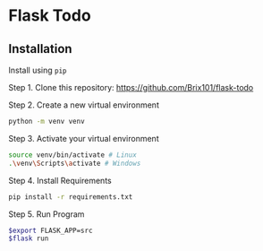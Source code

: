 # Flask Todo

## Installation

Install using `pip`

Step 1. Clone this repository: https://github.com/Brix101/flask-todo

Step 2. Create a new virtual environment

```bash
python -m venv venv
```

Step 3. Activate your virtual environment

```bash
source venv/bin/activate # Linux
.\venv\Scripts\activate # Windows
```

Step 4. Install Requirements

```bash
pip install -r requirements.txt
```

Step 5. Run Program

```bash
$export FLASK_APP=src
$flask run
```
